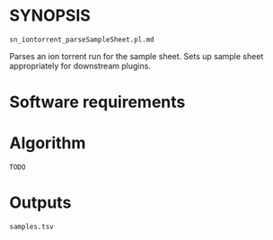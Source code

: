 # SYNOPSIS

`sn_iontorrent_parseSampleSheet.pl.md`

Parses an ion torrent run for the sample sheet.
Sets up sample sheet appropriately for downstream
plugins.

# Software requirements

# Algorithm

`TODO`

# Outputs

`samples.tsv`

